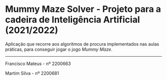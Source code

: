 # Mummy Maze Solver - Projeto para a cadeira de Inteligência Artificial (2021/2022)

Aplicação que recorre aos algoritmos de procura implementados nas aulas práticas, 
para conseguir jogar o jogo *Mummy Maze*.

_______________________________
Francisco Mateus - nº 2200663

Martim Silva - nº 2200681